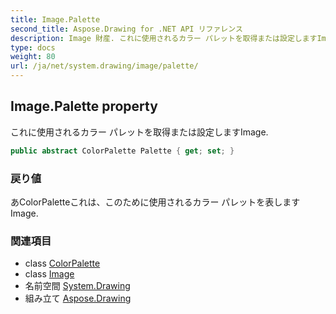 ```yaml
---
title: Image.Palette
second_title: Aspose.Drawing for .NET API リファレンス
description: Image 財産. これに使用されるカラー パレットを取得または設定しますImage.
type: docs
weight: 80
url: /ja/net/system.drawing/image/palette/
---
```

## Image.Palette property

これに使用されるカラー パレットを取得または設定しますImage.

```csharp
public abstract ColorPalette Palette { get; set; }
```

### 戻り値

あColorPaletteこれは、このために使用されるカラー パレットを表しますImage.

### 関連項目

* class [ColorPalette](../../../system.drawing.imaging/colorpalette/)
* class [Image](../)
* 名前空間 [System.Drawing](../../image/)
* 組み立て [Aspose.Drawing](../../../)


